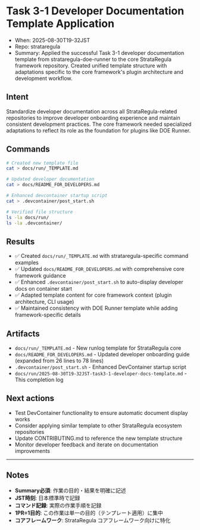 # Task 3-1 Developer Documentation Template Application

- When: 2025-08-30T19-32JST  
- Repo: strataregula
- Summary: Applied the successful Task 3-1 developer documentation template from strataregula-doe-runner to the core StrataRegula framework repository. Created unified template structure with adaptations specific to the core framework's plugin architecture and development workflow.

## Intent
Standardize developer documentation across all StrataRegula-related repositories to improve developer onboarding experience and maintain consistent development practices. The core framework needed specialized adaptations to reflect its role as the foundation for plugins like DOE Runner.

## Commands
```bash
# Created new template file
cat > docs/run/_TEMPLATE.md

# Updated developer documentation  
cat > docs/README_FOR_DEVELOPERS.md

# Enhanced devcontainer startup script
cat > .devcontainer/post_start.sh

# Verified file structure
ls -la docs/run/
ls -la .devcontainer/
```

## Results
- ✅ Created `docs/run/_TEMPLATE.md` with strataregula-specific command examples
- ✅ Updated `docs/README_FOR_DEVELOPERS.md` with comprehensive core framework guidance
- ✅ Enhanced `.devcontainer/post_start.sh` to auto-display developer docs on container start
- ✅ Adapted template content for core framework context (plugin architecture, CLI usage)
- ✅ Maintained consistency with DOE Runner template while adding framework-specific details

## Artifacts
- `docs/run/_TEMPLATE.md` - New runlog template for StrataRegula core
- `docs/README_FOR_DEVELOPERS.md` - Updated developer onboarding guide (expanded from 26 lines to 78 lines)
- `.devcontainer/post_start.sh` - Enhanced DevContainer startup script
- `docs/run/2025-08-30T19-32JST-task3-1-developer-docs-template.md` - This completion log

## Next actions
- Test DevContainer functionality to ensure automatic document display works
- Consider applying similar template to other StrataRegula ecosystem repositories
- Update CONTRIBUTING.md to reference the new template structure
- Monitor developer feedback and iterate on documentation improvements

---

## Notes
- **Summary必須**: 作業の目的・結果を明確に記述
- **JST時刻**: 日本標準時で記録
- **コマンド記録**: 実際の作業手順を記録
- **1PR=1目的**: この作業は単一の目的（テンプレート適用）に集中
- **コアフレームワーク**: StrataRegula コアフレームワーク向けに特化